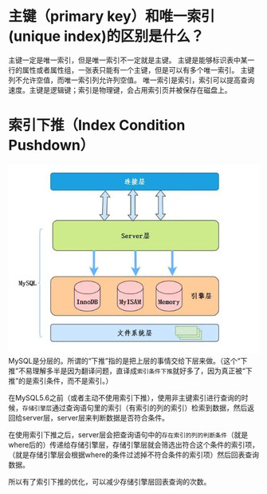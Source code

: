 # 主键（primary key）和唯一索引(unique index)的区别是什么？
主键一定是唯一索引，但是唯一索引不一定就是主键。
主键是能够标识表中某一行的属性或者属性组，一张表只能有一个主键，但是可以有多个唯一索引。
主键列不允许空值，而唯一索引列允许列空值。
唯一索引是索引，索引可以提高查询速度。主键是逻辑键；索引是物理键，会占用索引页并被保存在磁盘上。

# 索引下推（Index Condition Pushdown）
![Alt text](MySQLLayers.png)
MySQL是分层的。所谓的“下推”指的是把上层的事情交给下层来做。（这个“下推”不易理解多半是因为翻译问题，直译成`索引条件下推`就好多了，因为真正被“下推”的是索引条件，而不是索引。）

在MySQL5.6之前（或者主动不使用索引下推），使用非主键索引进行查询的时候，`存储引擎层`通过查询语句里的索引（有索引的列的索引）检索到数据，然后返回给server层，server层来判断数据是否符合条件。

在使用索引下推之后，server层会把查询语句中的`存在索引的列的判断条件`（就是where后的）传递给存储引擎层，存储引擎层就会筛选出符合这个条件的索引项，（就是存储引擎层会根据where的条件过滤掉不符合条件的索引项）然后回表查询数据。

所以有了索引下推的优化，可以减少存储引擎层回表查询的次数。